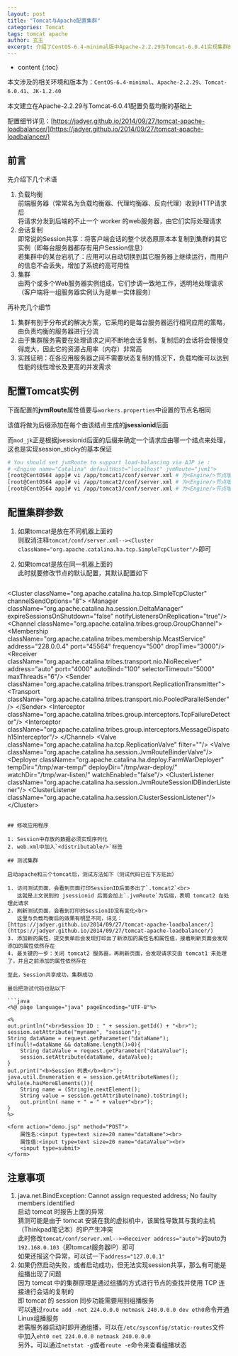 ```yaml
---
layout: post
title: "Tomcat与Apache配置集群"
categories: Tomcat
tags: tomcat apache
author: 玄玉
excerpt: 介绍了CentOS-6.4-minimal版中Apache-2.2.29与Tomcat-6.0.41实现集群的配置、以及验证的方法。
---
```


* content
{:toc}


本文涉及的相关环境和版本为：`CentOS-6.4-minimal`、`Apache-2.2.29`、`Tomcat-6.0.41`、`JK-1.2.40`

本文建立在Apache-2.2.29与Tomcat-6.0.41配置负载均衡的基础上

配置细节详见：[https://jadyer.github.io/2014/09/27/tomcat-apache-loadbalancer/](https://jadyer.github.io/2014/09/27/tomcat-apache-loadbalancer/)

## 前言

先介绍下几个术语

1. 负载均衡<br>
   前端服务器（常常名为负载均衡器、代理均衡器、反向代理）收到HTTP请求后<br>
   将请求分发到后端的不止一个 worker 的web服务器，由它们实际处理请求
2. 会话复制<br>
   即常说的Session共享：将客户端会话的整个状态原原本本复制到集群的其它实例（即每台服务器都存有用户Session信息）<br>
   若集群中的某台宕机了：应用可以自动切换到其它服务器上继续运行，而用户的信息不会丢失，增加了系统的高可用性
3. 集群<br>
   由两个或多个Web服务器实例组成，它们步调一致地工作，透明地处理请求（客户端将一组服务器实例认为是单一实体服务）

再补充几个细节

1. 集群有别于分布式的解决方案，它采用的是每台服务器运行相同应用的策略，由负责均衡的服务器进行分流
2. 由于集群服务需要在处理请求之间不断地会话复制，复制后的会话将会慢慢变得庞大，因此它的资源占用率（内存）非常高
3. 实践证明：在各应用服务器之间不需要状态复制的情况下，负载均衡可以达到性能的线性增长及更高的并发需求

## 配置Tomcat实例

下面配置的**jvmRoute**属性值要与`workers.properties`中设置的节点名相同

该值将做为后缀添加在每个由该结点生成的**jsessionid**后面

而`mod_jk`正是根据jsessionid后面的后缀来确定一个请求应由哪一个结点来处理，这也是实现session_sticky的基本保证

```sh
# You should set jvmRoute to support load-balancing via AJP ie :
# <Engine name="Catalina" defaultHost="localhost" jvmRoute="jvm1">
[root@CentOS64 app]# vi /app/tomcat1/conf/server.xml # 为<Engine/>节点增加jvmRoute属性，属性值为tomcat1
[root@CentOS64 app]# vi /app/tomcat2/conf/server.xml # 为<Engine/>节点增加jvmRoute属性，属性值为tomcat2
[root@CentOS64 app]# vi /app/tomcat3/conf/server.xml # 为<Engine/>节点增加jvmRoute属性，属性值为tomcat3
```

## 配置集群参数

1. 如果tomcat是放在不同机器上面的<br>
   则取消注释`tomcat/conf/server.xml--><Cluster className="org.apache.catalina.ha.tcp.SimpleTcpCluster"/>`即可
2. 如果tomcat是放在同一机器上面的<br>
   此时就要修改<Cluster/>节点的默认配置，其默认配置如下

    > ```xml
<!--
我们要做的就是显式添加此默认配置，并修改里面的<Receiver port="">
由于我们这里有三个tomcat节点，故这个端口就依次修改为4001、4002、4003
之所以没有修改为4100、4200、4300，是由于Tomcat官方建议此端口范围在4000~4100之间
-->
\<Cluster className="org.apache.catalina.ha.tcp.SimpleTcpCluster" channelSendOptions="8">
    \<Manager className="org.apache.catalina.ha.session.DeltaManager"
        expireSessionsOnShutdown="false"
        notifyListenersOnReplication="true"/>
    \<Channel className="org.apache.catalina.tribes.group.GroupChannel">
        \<Membership className="org.apache.catalina.tribes.membership.McastService"
            address="228.0.0.4"
            port="45564"
            frequency="500"
            dropTime="3000"/>
        \<Receiver className="org.apache.catalina.tribes.transport.nio.NioReceiver"
            address="auto"
            port="4000"
            autoBind="100"
            selectorTimeout="5000"
            maxThreads="6"/>
        \<Sender className="org.apache.catalina.tribes.transport.ReplicationTransmitter">
            \<Transport className="org.apache.catalina.tribes.transport.nio.PooledParallelSender"/>
        \</Sender>
        \<Interceptor className="org.apache.catalina.tribes.group.interceptors.TcpFailureDetector"/>
        \<Interceptor className="org.apache.catalina.tribes.group.interceptors.MessageDispatch15Interceptor"/>
    \</Channel>
    \<Valve className="org.apache.catalina.ha.tcp.ReplicationValve" filter=""/>
    \<Valve className="org.apache.catalina.ha.session.JvmRouteBinderValve"/>
    \<Deployer className="org.apache.catalina.ha.deploy.FarmWarDeployer"
        tempDir="/tmp/war-temp/"
        deployDir="/tmp/war-deploy/"
        watchDir="/tmp/war-listen/"
        watchEnabled="false"/>
    \<ClusterListener className="org.apache.catalina.ha.session.JvmRouteSessionIDBinderListener"/>
    \<ClusterListener className="org.apache.catalina.ha.session.ClusterSessionListener"/>
\</Cluster>
```

## 修改应用程序

1. Session中存放的数据必须实现序列化
2. web.xml中加入`<distributable/>`标签

## 测试集群

启动apache和三个tomcat后，测试方法如下（测试代码已在下方贴出）

1. 访问测试页面，会看到页面打印SessionID后面多出了`.tomcat2`<br>
   这就是上文说到的 jsessionid 后面会加上`.jvmRoute`为后缀，表明 tomcat2 在处理此请求
2. 刷新测试页面，会看到打印的SessionID没有变化<br>
   这里与负载均衡后的效果有明显不同，详见：[https://jadyer.github.io/2014/09/27/tomcat-apache-loadbalancer/](https://jadyer.github.io/2014/09/27/tomcat-apache-loadbalancer/)
3. 添加新的属性，提交表单后会发现打印出了新添加的属性名和属性值，接着刷新页面会发现添加的属性依然存在
4. 最关键的一步：关闭 tomcat2 服务器，再刷新页面，会发现请求交由 tomcat1 来处理了，并且之前添加的属性依然存在

至此，Session共享成功，集群成功

最后把测试代码也贴以下

```java
<%@ page language="java" pageEncoding="UTF-8"%>

<%
out.println("<br>Session ID : " + session.getId() + "<br>");
session.setAttribute("myname", "session");
String dataName = request.getParameter("dataName");
if(null!=dataName && dataName.length()>0){
    String dataValue = request.getParameter("dataValue");
    session.setAttribute(dataName, dataValue);
}
out.print("<b>Session 列表</b><br>");
java.util.Enumeration e = session.getAttributeNames();
while(e.hasMoreElements()){
    String name = (String)e.nextElement();
    String value = session.getAttribute(name).toString();
    out.println( name + " = " + value+"<br>");
}
%>

<form action="demo.jsp" method="POST">
    属性名:<input type=text size=20 name="dataName"><br>
    属性值:<input type=text size=20 name="dataValue"><br>
    <input type=submit>
</form>
```

## 注意事项

1. java.net.BindException: Cannot assign requested address; No faulty members identified<br>
   启动 tomcat 时报告上面的异常<br>
   猜测可能是由于 tomcat 安装在我的虚拟机中，该属性导致其与我的主机（Thinkpad笔记本）的IP产生冲突<br>
   此时修改`tomcat/conf/server.xml--><Receiver address="auto">`的auto为`192.168.0.103`（即tomcat服务器IP）即可<br>
   如果还报这个异常，可以试一下`address="127.0.0.1"`
2. 如果仍然启动失败，或者启动成功，但无法实现session共享，那么有可能是组播出现了问题<br>
   因为 tomcat 中的集群原理是通过组播的方式进行节点的查找并使用 TCP 连接进行会话的复制的<br>
   即 tomcat 的 session 同步功能需要用到组播服务<br>
   可以通过`route add -net 224.0.0.0 netmask 240.0.0.0 dev eth0`命令开通Linux组播服务<br>
   若需服务器启动时即开通组播，可以在`/etc/sysconfig/static-routes`文件中加入`eht0 net 224.0.0.0 netmask 240.0.0.0`<br>
   另外，可以通过`netstat -g`或者`route -e`命令来查看组播状态